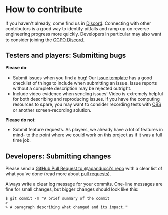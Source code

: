 # How to contribute

If you haven't already, come find us in [Discord](https://discord.gg/CgvvgDU).
Connecting with other contributors is a good way to identify pitfalls and ramp
up on reverse engineering progress more quickly. Developers in particular may
also want to consider joining the [GGPO Discord](https://discord.gg/xYB2Cdq).

## Testers and players: Submitting bugs

**Please do**:
* Submit issues when you find a bug! Our [issue template](https://github.com/adanducci/GGPOPLUSR/blob/master/.github/ISSUE_TEMPLATE/bug_report.md)
  has a good checklist of things to include when submitting an issue. Issue
  reports without a complete description may be rejected outright.
* Include video evidence when sending issues! Video is extremely helpful
  for both describing and reproducing issues. If you have the computing
  resources to spare, you may want to consider recording tests with
  [OBS](https://github.com/obsproject/obs-studio) or another screen-recording
  solution.

**Please do not**:
* Submit feature requests. As players, we already have a lot of features in mind-
  to the point where we could work on this project as if it was a full time job.

## Developers: Submitting changes

Please send a [GitHub Pull Request to @adanducci's repo](https://github.com/adanducci/GGPOPLUSR/pull/new/master)
with a clear list of what you've done (read more about [pull requests](http://help.github.com/pull-requests/)).

Always write a clear log message for your commits. One-line messages are fine for small changes, but bigger changes should look like this:

    $ git commit -m "A brief summary of the commit
    > 
    > A paragraph describing what changed and its impact."
